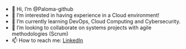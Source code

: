 - 👋 Hi, I’m @Paloma-github
- 👀 I’m interested in having experience in a Cloud environment!
- 🌱 I’m currently learning DevOps, Cloud Computing and Cybersecurity.
- 💞️ I’m looking to collaborate on systems projects with agile methodologies (Scrum)
- 📫 How to reach me: <a href="https://www.linkedin.com/in/paloma-lima-563ab2b0/
">LinkedIn</a>

<!---
Paloma-github/Paloma-github is a ✨ special ✨ repository because its `README.md` (this file) appears on your GitHub profile.
You can click the Preview link to take a look at your changes.
--->
